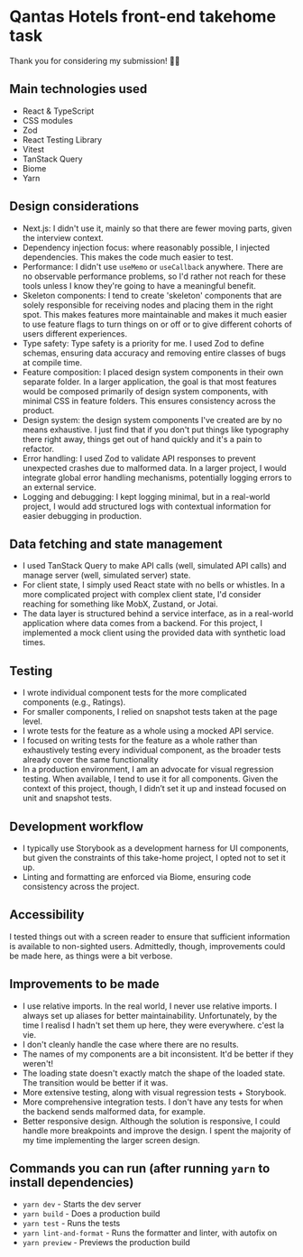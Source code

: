 # Qantas Hotels front-end takehome task
Thank you for considering my submission! 🦘🛫

## Main technologies used
- React & TypeScript
- CSS modules
- Zod
- React Testing Library
- Vitest
- TanStack Query
- Biome
- Yarn

## Design considerations
- Next.js: I didn't use it, mainly so that there are fewer moving parts, given the interview context.
- Dependency injection focus: where reasonably possible, I injected dependencies. This makes the code much easier to test.
- Performance: I didn't use `useMemo` or `useCallback` anywhere. There are no observable performance problems, so I'd rather not reach for these tools unless I know they're going to have a meaningful benefit.
- Skeleton components: I tend to create 'skeleton' components that are solely responsible for receiving nodes and placing them in the right spot. This makes features more maintainable and makes it much easier to use feature flags to turn things on or off or to give different cohorts of users different experiences.
- Type safety: Type safety is a priority for me. I used Zod to define schemas, ensuring data accuracy and removing entire classes of bugs at compile time.
- Feature composition: I placed design system components in their own separate folder. In a larger application, the goal is that most features would be composed primarily of design system components, with minimal CSS in feature folders. This ensures consistency across the product.
- Design system: the design system components I've created are by no means exhaustive. I just find that if you don't put things like typography
there right away, things get out of hand quickly and it's a pain to refactor.
- Error handling: I used Zod to validate API responses to prevent unexpected crashes due to malformed data. In a larger project, I would integrate global error handling mechanisms, potentially logging errors to an external service.
- Logging and debugging: I kept logging minimal, but in a real-world project, I would add structured logs with contextual information for easier debugging in production.

## Data fetching and state management
- I used TanStack Query to make API calls (well, simulated API calls) and manage server (well, simulated server) state.
- For client state, I simply used React state with no bells or whistles. In a more complicated project with complex client state, I'd consider reaching for something like MobX, Zustand, or Jotai.
- The data layer is structured behind a service interface, as in a real-world application where data comes from a backend. For this project, I implemented a mock client using the provided data with synthetic load times.

## Testing
- I wrote individual component tests for the more complicated components (e.g., Ratings).
- For smaller components, I relied on snapshot tests taken at the page level.
- I wrote tests for the feature as a whole using a mocked API service.
- I focused on writing tests for the feature as a whole rather than exhaustively testing every individual component, as the broader tests already cover the same functionality
- In a production environment, I am an advocate for visual regression testing. When available, I tend to use it for all components. Given the context of this project, though, I didn’t set it up and instead focused on unit and snapshot tests.

## Development workflow
- I typically use Storybook as a development harness for UI components, but given the constraints of this take-home project, I opted not to set it up.
- Linting and formatting are enforced via Biome, ensuring code consistency across the project.

## Accessibility
I tested things out with a screen reader to ensure that sufficient information is available to non-sighted users. Admittedly, though, improvements could be made here, as things were a bit verbose.

## Improvements to be made
- I use relative imports. In the real world, I never use relative imports. I always set up aliases for better maintainability. Unfortunately, by the time I realisd I hadn't set them up here, they were everywhere. c'est la vie.
- I don't cleanly handle the case where there are no results.
- The names of my components are a bit inconsistent. It'd be better if they weren't!
- The loading state doesn't exactly match the shape of the loaded state. The transition would be better if it was.
- More extensive testing, along with visual regression tests + Storybook.
- More comprehensive integration tests. I don't have any tests for when the backend sends malformed data, for example.
- Better responsive design. Although the solution is responsive, I could handle more breakpoints and improve the design. I spent the majority of my time implementing the larger screen design.

## Commands you can run (after running `yarn` to install dependencies)
- `yarn dev` - Starts the dev server
- `yarn build` - Does a production build
- `yarn test` - Runs the tests
- `yarn lint-and-format` - Runs the formatter and linter, with autofix on
- `yarn preview` - Previews the production build
